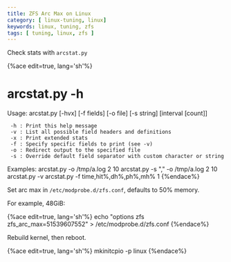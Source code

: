 ```yaml
---
title: ZFS Arc Max on Linux
category: [ linux-tuning, linux]
keywords: linux, tuning, zfs
tags: [ tuning, linux, zfs ]
---
```


Check stats with ```arcstat.py```

{%ace edit=true, lang='sh'%}
# arcstat.py -h
Usage: arcstat.py [-hvx] [-f fields] [-o file] [-s string] [interval [count]]

     -h : Print this help message
     -v : List all possible field headers and definitions
     -x : Print extended stats
     -f : Specify specific fields to print (see -v)
     -o : Redirect output to the specified file
     -s : Override default field separator with custom character or string

Examples:
    arcstat.py -o /tmp/a.log 2 10
    arcstat.py -s "," -o /tmp/a.log 2 10
    arcstat.py -v
    arcstat.py -f time,hit%,dh%,ph%,mh% 1
{%endace%}

Set arc max in ```/etc/modprobe.d/zfs.conf```, defaults to 50% memory.

For example, 48GiB:

{%ace edit=true, lang='sh'%}
echo "options zfs zfs_arc_max=51539607552" > /etc/modprobe.d/zfs.conf
{%endace%}

Rebuild kernel, then reboot.

{%ace edit=true, lang='sh'%}
mkinitcpio -p linux
{%endace%}
